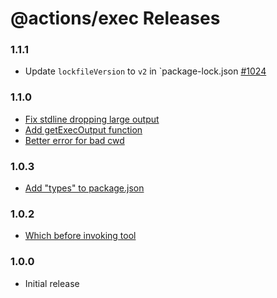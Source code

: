 # @actions/exec Releases

### 1.1.1
- Update `lockfileVersion` to `v2` in `package-lock.json [#1024](https://github.com/actions/toolkit/pull/1024) 

### 1.1.0

- [Fix stdline dropping large output](https://github.com/actions/toolkit/pull/773)
- [Add getExecOutput function](https://github.com/actions/toolkit/pull/814)
- [Better error for bad cwd](https://github.com/actions/toolkit/pull/793)

### 1.0.3

- [Add \"types\" to package.json](https://github.com/actions/toolkit/pull/221)

### 1.0.2

- [Which before invoking tool](https://github.com/actions/toolkit/pull/220)

### 1.0.0

- Initial release